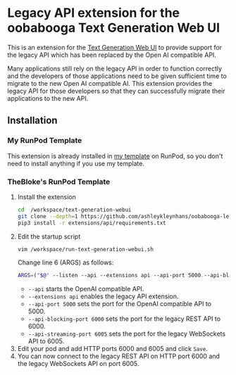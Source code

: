 # Legacy API extension for the oobabooga Text Generation Web UI

This is an extension for the [Text Generation Web UI](
https://github.com/oobabooga/text-generation-webui) to
provide support for the legacy API which has been replaced
by the Open AI compatible API.

Many applications still rely on the legacy API in order
to function correctly and the developers of those
applications need to be given sufficient time to migrate
to the new Open AI compatible AI.  This extension provides
the legacy API for those developers so that they can
successfully migrate their applications to the new API.

## Installation

### My RunPod Template

This extension is already installed in [my template](
https://runpod.io/gsc?template=el5m58e1to&ref=2xxro4sy)
on RunPod, so you don't need to install anything if you
use my template.

### TheBloke's RunPod Template

1. Install the extension
    ```bash
    cd  /workspace/text-generation-webui
    git clone --depth=1 https://github.com/ashleykleynhans/oobabooga-legacy-api-extension.git extensions/api
    pip3 install -r extensions/api/requirements.txt
    ```
2. Edit the startup script
    ```bash
   vim /workspace/run-text-generation-webui.sh
    ```
    Change line 6 (ARGS) as follows:
    ```bash
   ARGS=("$@" --listen --api --extensions api --api-port 5000 --api-blocking-port 6000 --api-streaming-port 6005)
    ```
   * `--api` starts the OpenAI compatible API.
   * `--extensions api` enables the legacy API extension.
   * `--api-port 5000` sets the port for the OpenAI compatible API to 5000.
   * `--api-blocking-port 6000` sets the port for the legacy REST API to 6000.
   * `--api-streaming-port 6005` sets the port for the legacy WebSockets API to 6005.
3. Edit your pod and add HTTP ports 6000 and 6005 and click `Save`.
4. You can now connect to the legacy REST API on HTTP port 6000 and the legacy
   WebSockets API on port 6005.